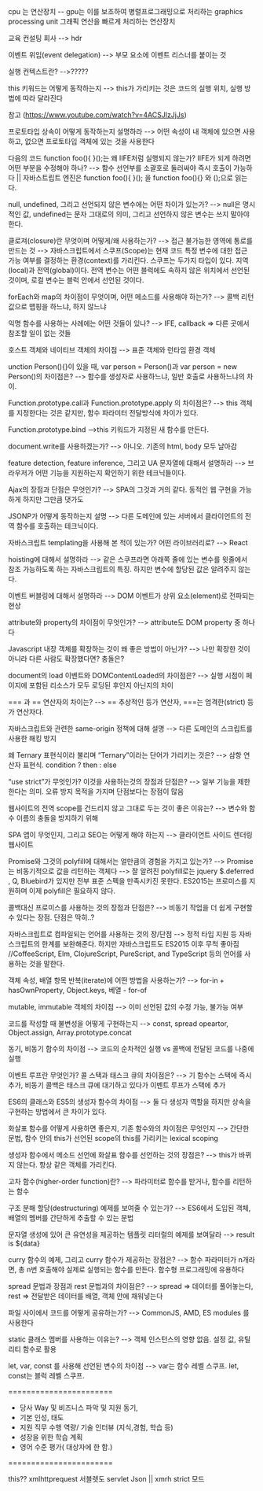 cpu 는 연산장치  -- gpu는 이를 보조하여 병렬프로그래밍으로 처리하는 graphics processing unit 그래픽 연산을 빠르게 처리하는 연산장치

교육 컨설팅 회사 --> hdr

이벤트 위임(event delegation)
--> 부모 요소에 이벤트 리스너를 붙이는 것

실행 컨텍스트란?
-->?????


this 키워드는 어떻게 동작하는지
--> this가 가리키는 것은 코드의 실행 위치, 실행 방법에 따라 달라진다

참고  (https://www.youtube.com/watch?v=4ACSJlzJjJs)

프로토타입 상속이 어떻게 동작하는지 설명하라
--> 어떤 속성이 내 객체에 있으면 사용하고, 없으면 프로토타입 객체에 있는 것을 사용한다

다음의 코드 function foo(){ }();는 왜 IIFE처럼 실행되지 않는가? IIFE가 되게 하려면 어떤 부분을 수정해야 하나?
--> 함수 선언부를 소괄호로 둘러싸야 즉시 호출이 가능하다 || 자바스트립트 엔진은 function foo(){ }(); 을 function foo(){} 와 ();으로 읽는다.

null, undefined, 그리고 선언되지 않은 변수에는 어떤 차이가 있는가?
--> null은 명시적인 값, undefined는 문자 그대로의 의미, 그리고 선언하지 않은 변수는 쓰지 말아야 한다.

클로져(closure)란 무엇이며 어떻게/왜 사용하는가?
--> 접근 불가능한 영역에 통로를 만드는 것
--> 자바스크립트에서 스쿠프(Scope)는 현재 코드 특정 변수에 대한 접근 가능 여부를 결정하는 환경(context)를 가리킨다.
스쿠프는 두가지 타입이 있다. 지역(local)과 전역(global)이다. 전역 변수는 어떤 블럭에도 속하지 않은 위치에서 선언된 것이며, 로컬 변수는 블럭 안에서 선언된 것이다.

forEach와 map의 차이점이 무엇이며, 어떤 메소드를 사용해야 하는가?
--> 콜백 리턴값으로 맵핑을 하느냐, 하지 않느냐

익명 함수를 사용하는 사례에는 어떤 것들이 있나?
--> IFE, callback ⇒ 다른 곳에서 참조할 일이 없는 것들

호스트 객체와 네이티브 객체의 차이점
--> 표준 객체와 런타임 환경 객체

unction Person(){}이 있을 때, var person = Person()과 var person = new Person()의 차이점은?
--> 함수를 생성자로 사용하느냐, 일반 호출로 사용하느냐의 차이.

Function.prototype.call과 Function.prototype.apply 의 차이점은?
--> this 객체를 지정한다는 것은 같지만, 함수 파라미터 전달방식에 차이가 있다.

Function.prototype.bind
-->this 키워드가 지정된 새 함수를 만든다.
  
document.write를 사용하겠는가?
--> 아니오. 기존의 html, body 모두 날아감

feature detection, feature inference, 그리고 UA 문자열에 대해서 설명하라
-->  브라우저가 어떤 기능을 지원하는지 확인하기 위한 테크닉들이다.

Ajax의 장점과 단점은 무엇인가?
--> SPA의 그것과 거의 같다. 동적인 웹 구현을 가능하게 하지만 그만큼 댓가도

JSONP가 어떻게 동작하는지 설명
--> 다른 도메인에 있는 서버에서 클라이언트의 전역 함수를 호출하는 테크닉이다.

자바스크립트 templating을 사용해 본 적이 있는가? 어떤 라이브러리로?
--> React

hoisting에 대해서 설명하라
--> 같은 스쿠프라면 아래쪽 줄에 있는 변수를 윗줄에서 참조 가능하도록 하는 자바스크립트의 특징. 
 하지만 변수에 할당된 값은 알려주지 않는다.

이벤트 버블링에 대해서 설명하라
--> DOM 이벤트가 상위 요소(element)로 전파되는 현상

attribute와 property의 차이점이 무엇인가?
--> attribute도 DOM property 중 하나다

 Javascript 내장 객체를 확장하는 것이 왜 좋은 방법이 아닌가?
--> 나만 확장한 것이 아니라 다른 사람도 확장했다면? 충돌은?

document의 load 이벤트와 DOMContentLoaded의 차이점은?
--> 실행 시점이 페이지에 포함된 리소스가 모두 로딩된 후인지 아닌지의 차이

=== 과 == 연산자의 차이는?
--> == 추상적인 등가 연산자, ===는 엄격한(strict) 등가 연산자다.


자바스크립트와 관련한 same-origin 정책에 대해 설명
--> 다른 도메인의 스크립트를 사용한 해킹 방지

왜 Ternary 표현식이라 불리며 “Ternary”이라는 단어가 가리키는 것은?
--> 삼항 연산자 표현식. condition ? then : else

“use strict”가 무엇인가? 이것을 사용하는것의 장점과 단점은?
--> 일부 기능을 제한한다는 의미. 오류 방지 목적을 가지며 단점보다는 장점이 많음

웹사이트의 전역 scope를 건드리지 않고 그대로 두는 것이 좋은 이유는?
--> 변수와 함수 이름의 충돌을 방지하기 위해

SPA 앱이 무엇인지, 그리고 SEO는 어떻게 해야 하는지
-->  클라이언트 사이드 렌더링 웹사이트

Promise와 그것의 polyfill에 대해서는 얼만큼의 경험을 가지고 있는가?
--> Promise는 비동기적으로 값을 리턴하는 객체다
--> 잘 알려진 polyfill로는 jquery $.deferred , Q, Bluebird가 있지만 
전부 표준 스펙을 만족시키진 못한다. ES2015는 프로미스를 지원하며 이제 polyfill은 필요하지 않다.

콜백대신 프로미스를 사용하는 것의 장점과 단점은?
--> 비동기 작업을 더 쉽게 구현할 수 있다는 장점. 단점은 딱히..?

자바스크립트로 컴파일되는 언어를 사용하는 것의 장/단점
--> 정적 타입 지원 등 자바스크립트의 한계를 보완해준다. 하지만 자바스크립트도 ES2015 이후 무척 좋아짐
//CoffeeScript, Elm, ClojureScript, PureScript, and TypeScript 등의 언어를 사용하는 것을 말한다.

객체 속성, 배열 항목 반복(iterate)에 어떤 방법을 사용하는가?
--> for-in + hasOwnProperty, Object.keys, 베열 - for-of

mutable, immutable 객체의 차이점
--> 이미 선언된 값의 수정 가능, 불가능 여부

 코드를 작성할 때 불변성을 어떻게 구현하는지
-->  const, spread opeartor, Object.assign, Array.prototype.concat

동기, 비동기 함수의 차이점
-->  코드의 순차적인 실행 vs 콜백에 전달된 코드를 나중에 실행

이벤트 루프란 무엇인가? 콜 스택과 태스크 큐의 차이점은?
--> 기 함수는 스택에 즉시 추가, 비동기 콜백은 태스크 큐에 대기하고 있다가 이벤트 루프가 스택에 추가

ES6의 클래스와 ES5의 생성자 함수의 차이점
--> 둘 다 생성자 역할을 하지만 상속을 구현하는 방법에서 큰 차이가 있다.



화살표 함수를 어떻게 사용하면 좋은지, 기존 함수와의 차이점은 무엇인지
--> 간단한 문법, 함수 안의 this가 선언된 scope의 this를 가리키는 lexical scoping

생성자 함수에서 메소드 선언에 화살표 함수를 선언하는 것의 장점은?
--> this가 바뀌지 않는다. 항상 같은 객체를 가리킨다.

고차 함수(higher-order function)란?
--> 파라미터로 함수를 받거나, 함수를 리턴하는 함수

구조 분해 할당(destructuring) 예제를 보여줄 수 있는가?
--> ES6에서 도입된 객체, 배열의 멤버를 간단하게 추출할 수 있는 문법

문자열 생성에 있어 큰 유연성을 제공하는 템플릿 리터럴의 예제를 보여달라
--> result is ${data}

curry 함수의 예제, 그리고 curry 함수가 제공하는 장점은?
--> 함수 파라미터가 n개라면, 총 n번 호출해야 실제로 실행되는 함수를 만든다. 함수형 프로그래밍에 유용하다

spread 문법과 장점과 rest 문법과의 차이점은?
--> spread ⇒ 데이터를 풀어놓는다, rest ⇒ 전달받은 데이터를 배열, 객체 안에 채워넣는다

파일 사이에서 코드를 어떻게 공유하는가?
-->  CommonJS, AMD, ES modules 를 사용한다

static 클래스 멤버를 사용하는 이유는?
--> 객체 인스턴스의 영향 없음. 설정 값, 유틸리티 함수로 활용

let, var, const 를 사용해 선언된 변수의 차이점
--> var는 함수 레벨 스쿠프. let, const는 블럭 레벨 스쿠프.




=======================

- 당사 Way 및 비즈니스 파악 및 지원 동기, 
 - 기본 인성, 태도 
 - 지원 직무 수행 역량/ 기술 인터뷰 (지식,경험, 학습 등)
 - 성장을 위한 학습 계획 
 - 영어 수준 평가( 대상자에 한 함.)

=======================



this??
xmlhttprequest
서블렛도 servlet
Json || xmrh
strict 모드

